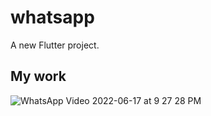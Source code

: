 # whatsapp

A new Flutter project.

## My work


![WhatsApp Video 2022-06-17 at 9 27 28 PM](https://user-images.githubusercontent.com/102571795/174335061-5614080f-f025-4a79-b439-e872ccd03b5e.gif)
